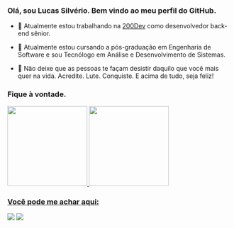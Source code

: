 ###  Olá, sou Lucas Silvério. Bem vindo ao meu perfil do GitHub.

- 🔭 Atualmente estou trabalhando na <a href="https://200dev.com/" target="_blank">200Dev</a> como desenvolvedor back-end sênior.

- 🌱 Atualmente estou cursando a pós-graduação em Engenharia de Software e sou Tecnólogo em Análise e Desenvolvimento de Sistemas.

- 💬 Não deixe que as pessoas te façam desistir daquilo que você mais quer na vida. Acredite. Lute. Conquiste. E acima de tudo, seja feliz!


### Fique à vontade.
<div>
<a href="https://github.com/lsilverio">
<img height="180em" src="https://github-readme-stats.vercel.app/api/top-langs/?username=lsilverio&layout=compact&langs_count=7&theme=merko"/>
<img height="180em" src="https://github-readme-stats.vercel.app/api?username=lsilverio&show_icons=true&theme=merko&include_all_commits=true&count_private=true"/>
</div>

  
### Você pode me achar aqui:

<div>

<a href="https://www.instagram.com/lsilverio18/" target="_blank"><img src="https://img.shields.io/badge/-Instagram-%23E4405F?style=for-the-badge&logo=instagram&logoColor=white" target="_blank"></a>
<a href="https://www.linkedin.com/in/lucas-silverio/" target="_blank"><img src="https://img.shields.io/badge/-LinkedIn-%230077B5?style=for-the-badge&logo=linkedin&logoColor=white" target="_blank"></a>   
</div>


